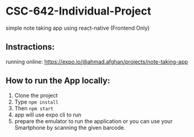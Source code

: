 # CSC-642-Individual-Project
simple note taking app using react-native (Frontend Only) 

## Instractions: 
running online: https://expo.io/@ahmad.afghan/projects/note-taking-app


## How to run the App locally: 
1. Clone the project 
2. Type  ```npm install```
3. Then ```npm start```
4. app will use expo cli to run
5. prepare the emulator to run the application or you can use your Smartphone by scanning the given barcode. 
